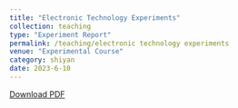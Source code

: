 ```yaml
---
title: "Electronic Technology Experiments"
collection: teaching
type: "Experiment Report"
permalink: /teaching/electronic technology experiments
venue: "Experimental Course"
category: shiyan
date: 2023-6-10
---
```


[Download PDF](http://ShangrunLu666.github.io/files/电子技术实验.pdf)
